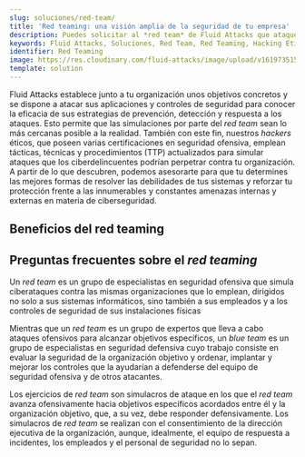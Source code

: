 ```yaml
---
slug: soluciones/red-team/
title: 'Red teaming: una visión amplia de la seguridad de tu empresa'
description: Puedes solicitar al *red team* de Fluid Attacks que ataque a tu empresa con su consentimiento y revele las fallas en sus estrategias de prevención, detección y respuesta.
keywords: Fluid Attacks, Soluciones, Red Team, Red Teaming, Hacking Etico, Seguridad, Vulnerabilidad
identifier: Red Teaming
image: https://res.cloudinary.com/fluid-attacks/image/upload/v1619735155/airs/solutions/solution-red-teaming_trx6rr.webp
template: solution
---
```


<text-container>

Fluid Attacks
establece junto a tu organización unos objetivos concretos
y se dispone a atacar sus aplicaciones y controles de seguridad
para conocer la eficacia de sus estrategias de prevención,
detección y respuesta a los ataques.
Esto permite que las simulaciones por parte del *red team*
sean lo más cercanas posible a la realidad.
También con este fin, nuestros *hackers* éticos,
que poseen varias certificaciones en seguridad ofensiva,
emplean tácticas,
técnicas y procedimientos (TTP) actualizados para
simular ataques que los ciberdelincuentes
podrían perpetrar contra tu organización.
A partir de lo que descubren, podemos asesorarte para que tu determines
las mejores formas de resolver las debilidades de tus sistemas
y reforzar tu protección frente a las innumerables
y constantes amenazas internas y externas en materia de ciberseguridad.

</text-container>

## Beneficios del red teaming

<grid-container>

  <div>
    <solution-card
      description="Los miembros del *red team* de Fluid Attacks
        emulan las tácticas, técnicas y procedimientos
        de los actuales atacantes maliciosos
        e intentan pasar desapercibidos para poner a prueba
        la seguridad de tu organización.
        Estos ejercicios son exhaustivos, ya que evalúan la eficacia
        de las estrategias de seguridad tanto a nivel tecnológico como humano."
      image="airs/solutions/red-teaming/icon1"
      title='Evaluación de las respuestas a ciberataques del “mundo real”'
    />
  </div>

  <div>
    <solution-card
      description="Nuestros *hackers* éticos han recibido
        diversas certificaciones, incluyendo OSEE, OSCE, eCPTXv2,
        CRTO, CRTE y CARTP.
        Su pericia te permitirá confiar en que las simulaciones
        de ataque por parte del *red team* serán eficaces."
      image="airs/solutions/red-teaming/icon2"
      title="Pruebas de seguridad por parte de *hackers* certificados"
    />
  </div>

</grid-container>

<div>
  <solution-slide
    description="Te invitamos a leer en nuestro blog
      una serie de artículos enfocados en esta solución."
    solution="redTeaming"
    title="¿Quieres aprender más acerca de *red teaming*?"
  />
</div>

## Preguntas frecuentes sobre el *red teaming*

<faq-container>

<div>
<solution-faq
  title="¿Qué es un *red team* en ciberseguridad?"
>

Un *red team* es un grupo de especialistas en seguridad ofensiva
que simula ciberataques contra las mismas organizaciones que lo emplean,
dirigidos no solo a sus sistemas informáticos,
sino también a sus empleados
y a los controles de seguridad de sus instalaciones físicas

</solution-faq>
</div>

<div>
<solution-faq
  title="¿Qué es un *red team* y un *blue team* en ciberseguridad?"
>

Mientras que un *red team* es un grupo de expertos
que lleva a cabo ataques ofensivos para alcanzar objetivos específicos,
un *blue team* es un grupo de especialistas en seguridad defensiva
cuyo trabajo consiste en evaluar la seguridad de la organización
objetivo y ordenar, implantar y mejorar los controles que la ayudarían
a defenderse del equipo de seguridad ofensiva y de otros atacantes.

</solution-faq>
</div>

<div>
<solution-faq
  title="¿Qué es un ejercicio de *red team*?"
>

Los ejercicios de *red team* son simulacros de ataque
en los que el *red team* avanza ofensivamente
hacia objetivos específicos acordados entre él y la organización objetivo,
que, a su vez, debe responder defensivamente.
Los simulacros de *red team* se realizan
con el consentimiento de la dirección ejecutiva de la organización,
aunque, idealmente, el equipo de respuesta a incidentes,
los empleados y el personal de seguridad no lo sepan.

</solution-faq>
</div>

</faq-container>

<div>
<solution-cta
  paragraph="Las organizaciones que prueban constantemente
    la eficacia de sus estrategias de prevención, detección y respuesta
    mediante ataques realistas van un paso adelante
    de los *hackers* maliciosos.
    Aprovecha los beneficios e inicia nuestra prueba gratuita de 21 días."
  title="Inicia ahora con la solución de *red teaming* de Fluid Attacks"
/>
</div>
